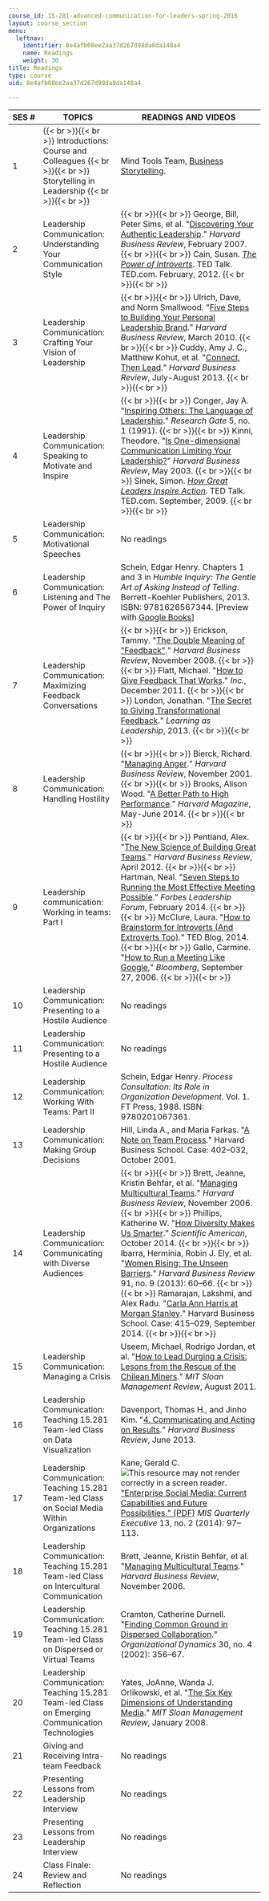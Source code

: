 ```yaml
---
course_id: 15-281-advanced-communication-for-leaders-spring-2016
layout: course_section
menu:
  leftnav:
    identifier: 8e4afb08ee2aa37d267d98da8da148a4
    name: Readings
    weight: 30
title: Readings
type: course
uid: 8e4afb08ee2aa37d267d98da8da148a4

---
```


| SES # | TOPICS | READINGS AND VIDEOS |
| --- | --- | --- |
| 1 |  {{< br >}}{{< br >}} Introductions: Course and Colleagues {{< br >}}{{< br >}} Storytelling in Leadership {{< br >}}{{< br >}}  | Mind Tools Team, [Business Storytelling](https://www.mindtools.com/pages/article/BusinessStoryTelling.htm). |
| 2 | Leadership Communication: Understanding Your Communication Style |  {{< br >}}{{< br >}} George, Bill, Peter Sims, et al. "[Discovering Your Authentic Leadership](https://hbr.org/2007/02/discovering-your-authentic-leadership)." _Harvard Business Review_, February 2007. {{< br >}}{{< br >}} Cain, Susan. [_The Power of Introverts_](https://www.ted.com/talks/susan_cain_the_power_of_introverts?language=en). TED Talk. TED.com. February, 2012. {{< br >}}{{< br >}}  |
| 3 | Leadership Communication: Crafting Your Vision of Leadership |  {{< br >}}{{< br >}} Ulrich, Dave, and Norm Smallwood. "[Five Steps to Building Your Personal Leadership Brand](https://hbr.org/product/five-steps-to-building-your-personal-leadership-brand/U0712A-PDF-ENG)." _Harvard Business Review_, March 2010. {{< br >}}{{< br >}} Cuddy, Amy J. C., Matthew Kohut, et al. "[Connect, Then Lead](https://hbr.org/2013/07/connect-then-lead)." _Harvard Business Review_, July-August 2013. {{< br >}}{{< br >}}  |
| 4 | Leadership Communication: Speaking to Motivate and Inspire |  {{< br >}}{{< br >}} Conger, Jay A. "[Inspiring Others: The Language of Leadership](https://www.researchgate.net/publication/237118487_Inspiring_Others_The_Language_of_Leadership)." _Research Gate_ 5, no. 1 (1991). {{< br >}}{{< br >}} Kinni, Theodore. "[Is One-dimensional Communication Limiting Your Leadership?](https://hbr.org/product/is-one-dimensional-communication-limiting-your-lea/an/C0305A-PDF-ENG?Ntt=one-dimensional%2520communication%2520limiting%2520your%2520leadership)" _Harvard Business Review_, May 2003. {{< br >}}{{< br >}} Sinek, Simon. [_How Great Leaders Inspire Action_](https://www.ted.com/talks/simon_sinek_how_great_leaders_inspire_action?language=en). TED Talk. TED.com. September, 2009. {{< br >}}{{< br >}}  |
| 5 | Leadership Communication: Motivational Speeches | No readings |
| 6 | Leadership Communication: Listening and The Power of Inquiry | Schein, Edgar Henry. Chapters 1 and 3 in _Humble Inquiry: The Gentle Art of Asking Instead of Telling_. Berrett-Koehler Publishers, 2013. ISBN: 9781626567344. \[Preview with [Google Books](http://books.google.com/books?id=g9aw5lKYu58C&pg=PA7=onepage)\] |
| 7 | Leadership Communication: Maximizing Feedback Conversations |  {{< br >}}{{< br >}} Erickson, Tammy. "[The Double Meaning of "Feedback"](https://hbr.org/2008/11/the-double-meaning-of-feedback)." _Harvard Business Review_, November 2008. {{< br >}}{{< br >}} Flatt, Michael. "[How to Give Feedback That Works](http://www.inc.com/michael-flatt/how-to-give-feedback-that-works.html)." _Inc._, December 2011. {{< br >}}{{< br >}} London, Jonathan. "[The Secret to Giving Transformational Feedback](http://learnaslead.com/the-secret-to-giving-transformational-feedback/)." _Learning as Leadership_, 2013. {{< br >}}{{< br >}}  |
| 8 | Leadership Communication: Handling Hostility |  {{< br >}}{{< br >}} Bierck, Richard. "[Managing Anger](http://hbr.org/product/managing-anger/C0111B-PDF-ENG)." _Harvard Business Review_, November 2001. {{< br >}}{{< br >}} Brooks, Alison Wood. "[A Better Path to High Performance](http://harvardmagazine.com/2014/05/a-better-path-to-high-performance)." _Harvard Magazine_, May-June 2014. {{< br >}}{{< br >}}  |
| 9 | Leadership communication: Working in teams: Part I |  {{< br >}}{{< br >}} Pentland, Alex. "[The New Science of Building Great Teams](https://hbr.org/webinar/2012/06/the-new-science-of-building-gr-2)." _Harvard Business Review_, April 2012. {{< br >}}{{< br >}} Hartman, Neal. "[Seven Steps to Running the Most Effective Meeting Possible](http://www.forbes.com/sites/forbesleadershipforum/2014/02/05/seven-steps-to-running-the-most-effective-meeting-possible/#2ed62f0f1054)." _Forbes Leadership Forum_, February 2014. {{< br >}}{{< br >}} McClure, Laura. "[How to Brainstorm for Introverts (And Extroverts Too)](http://blog.ted.com/how-to-run-a-brainstorm-for-introverts-and-extroverts-too/)." TED Blog, 2014. {{< br >}}{{< br >}} Gallo, Carmine. "[How to Run a Meeting Like Google](http://www.bloomberg.com/news/articles/2006-09-26/how-to-run-a-meeting-like-google)," _Bloomberg_, September 27, 2006. {{< br >}}{{< br >}}  |
| 10 | Leadership Communication: Presenting to a Hostile Audience | No readings |
| 11 | Leadership Communication: Presenting to a Hostile Audience | No readings |
| 12 | Leadership Communication: Working With Teams: Part II | Schein, Edgar Henry. _Process Consultation: Its Role in Organization Development_. Vol. 1. FT Press, 1988. ISBN: 9780201067361. |
| 13 | Leadership Communication: Making Group Decisions | Hill, Linda A., and Maria Farkas. "[A Note on Team Process](http://www.hbs.edu/faculty/Pages/item.aspx?num=28520)." Harvard Business School. Case: 402–032, October 2001. |
| 14 | Leadership Communication: Communicating with Diverse Audiences |  {{< br >}}{{< br >}} Brett, Jeanne, Kristin Behfar, et al. "[Managing Multicultural Teams](https://hbr.org/2006/11/managing-multicultural-teams)." _Harvard Business Review_, November 2006. {{< br >}}{{< br >}} Phillips, Katherine W. "[How Diversity Makes Us Smarter](https://www.scientificamerican.com/article/how-diversity-makes-us-smarter/)." _Scientific American_, October 2014. {{< br >}}{{< br >}} Ibarra, Herminia, Robin J. Ely, et al. "[Women Rising: The Unseen Barriers](http://www.hbs.edu/faculty/Pages/item.aspx?num=45424)." _Harvard Business Review_ 91, no. 9 (2013): 60–66. {{< br >}}{{< br >}} Ramarajan, Lakshmi, and Alex Radu. "[Carla Ann Harris at Morgan Stanley](http://www.hbs.edu/faculty/Pages/item.aspx?num=48067)." Harvard Business School. Case: 415–029, September 2014. {{< br >}}{{< br >}}  |
| 15 | Leadership Communication: Managing a Crisis | Useem, Michael, Rodrigo Jordan, et al. "[How to Lead Durging a Crisis: Lesons from the Rescue of the Chilean Miners](http://sloanreview.mit.edu/article/how-to-lead-during-a-crisis-lessons-from-the-rescue-of-the-chilean-miners/)." _MIT Sloan Management Review_, August 2011. |
| 16 | Leadership Communication: Teaching 15.281 Team-led Class on Data Visualization | Davenport, Thomas H., and Jinho Kim. "[4\. Communicating and Acting on Results](https://www.safaribooksonline.com/library/view/keeping-up-with/9781422187265/chapter004.html)." _Harvard Business Review_, June 2013. |
| 17 | Leadership Communication: Teaching 15.281 Team-led Class on Social Media Within Organizations | Kane, Gerald C. ![This resource may not render correctly in a screen reader.](/images/inacessible.gif)["Enterprise Social Media: Current Capabilities and Future Possibilities." (PDF)](http://www.misqe.org/ojs2/index.php/misqe/article/viewFile/566/390) _MIS Quarterly Executive_ 13, no. 2 (2014): 97–113. |
| 18 | Leadership Communication: Teaching 15.281 Team-led Class on Intercultural Communication | Brett, Jeanne, Kristin Behfar, et al. "[Managing Multicultural Teams](https://hbr.org/2006/11/managing-multicultural-teams)." _Harvard Business Review_, November 2006. |
| 19 | Leadership Communication: Teaching 15.281 Team-led Class on Dispersed or Virtual Teams | Cramton, Catherine Durnell. "[Finding Common Ground in Dispersed Collaboration](http://dx.doi.org/10.1016/S0090-2616(02)00063-3)." _Organizational Dynamics_ 30, no. 4 (2002): 356–67. |
| 20 | Leadership Communication: Teaching 15.281 Team-led Class on Emerging Communication Technologies | Yates, JoAnne, Wanda J. Orlikowski, et al. "[The Six Key Dimensions of Understanding Media](http://sloanreview.mit.edu/article/the-six-key-dimensions-of-understanding-media/)." _MIT Sloan Management Review_, January 2008. |
| 21 | Giving and Receiving Intra-team Feedback | No readings |
| 22 | Presenting Lessons from Leadership Interview | No readings |
| 23 | Presenting Lessons from Leadership Interview | No readings |
| 24 | Class Finale: Review and Reflection | No readings